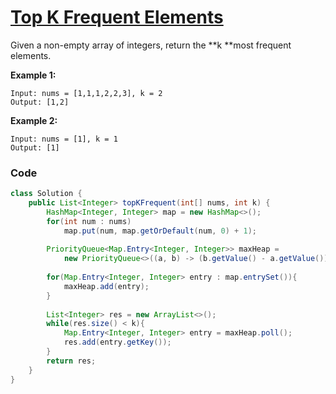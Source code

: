 # [Top K Frequent Elements](https://leetcode.com/problems/top-k-frequent-elements/description/)

Given a non-empty array of integers, return the **k **most frequent elements.

**Example 1:**

```
Input: nums = [1,1,1,2,2,3], k = 2
Output: [1,2]
```

**Example 2:**

```
Input: nums = [1], k = 1
Output: [1]
```

### Code

```java
class Solution {
    public List<Integer> topKFrequent(int[] nums, int k) {
        HashMap<Integer, Integer> map = new HashMap<>();
        for(int num : nums)
            map.put(num, map.getOrDefault(num, 0) + 1);
        
        PriorityQueue<Map.Entry<Integer, Integer>> maxHeap = 
            new PriorityQueue<>((a, b) -> (b.getValue() - a.getValue()));
        
        for(Map.Entry<Integer, Integer> entry : map.entrySet()){
            maxHeap.add(entry);
        }
        
        List<Integer> res = new ArrayList<>();
        while(res.size() < k){
            Map.Entry<Integer, Integer> entry = maxHeap.poll();
            res.add(entry.getKey());
        }
        return res;
    }
}
```



